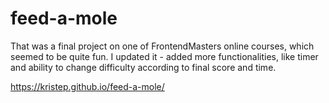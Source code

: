 # feed-a-mole

That was a final project on one of FrontendMasters online courses, which seemed to be quite fun.
I updated it - added more functionalities, like timer and ability to change difficulty according to final score and time.

https://kristep.github.io/feed-a-mole/
